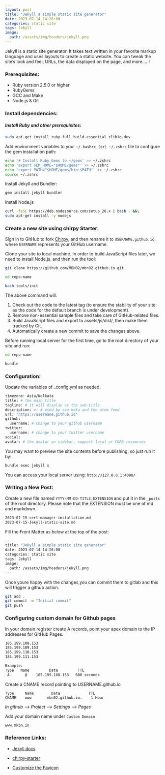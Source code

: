```yaml
---
layout: post
title: "Jekyll a simple static site generator"
date: 2023-07-14 14:26:00
categories: static site
tags: Jekyll
image:
  path: /assets/img/headers/jekyll.png
---
```

Jekyll is a static site generator. It takes text written in your favorite markup language and uses layouts to create a static website. You can tweak the site’s look and feel, URLs, the data displayed on the page, and more.....!

### Prerequisites:
- Ruby version 2.5.0 or higher
- RubyGems
- GCC and Make
- Node.js & Git

### Install dependencies:

##### Install Ruby and other prerequisites:

```sh
sudo apt-get install ruby-full build-essential zlib1g-dev
```

Add environment variables to your `~/.bashrc (or) ~/.zshrc` file to configure the gem installation path:
```sh
echo '# Install Ruby Gems to ~/gems' >> ~/.zshrc 
echo 'export GEM_HOME="$HOME/gems"' >> ~/.zshrc
echo 'export PATH="$HOME/gems/bin:$PATH"' >> ~/.zshrc
source ~/.zshrc
```

Install Jekyll and Bundler:
```sh
gem install jekyll bundler
```

Install Node.js
```sh
curl -fsSL https://deb.nodesource.com/setup_20.x | bash - &&\
sudo apt-get install -y nodejs
```

### Create a new site using chirpy Starter:

Sign in to GitHub to fork [Chirpy](https://github.com/cotes2020/jekyll-theme-chirpy/fork), and then rename it to `USERNAME.github.io`, where `USERNAME` represents your GitHub username.

Clone your site to local machine. In order to build JavaScript files later, we need to install Node.js, and then run the tool:

```sh
git clone https://github.com/MBN02/mbn02.github.io.git

cd repo-name

bash tools/init
```
The above command will:

1. Check out the code to the latest tag (to ensure the stability of your site: as the code for the default branch is under development).
2. Remove non-essential sample files and take care of GitHub-related files.
3. Build JavaScript files and export to assets/js/dist/, then make them tracked by Git.
4. Automatically create a new commit to save the changes above.

Before running local server for the first time, go to the root directory of your site and run:
```sh 
cd repo-name

bundle
```

### Configuration:
Update the variables of _config.yml as needed.
```sh
timezone: Asia/Kolkata
title: # the main title
tagline: # it will display as the sub-title
description: >- # used by seo meta and the atom feed
url: "https://username.github.io"
github:
  username: # change to your github username
twitter:
  username: # change to your twitter username
social:
avatar: # the avatar on sidebar, support local or CORS resources
```

You may want to preview the site contents before publishing, so just run it by:
```sh
bundle exec jekyll s
```
You can access your local server using: `http://127.0.0.1:4000/`

### Writing a New Post:
Create a new file named `YYYY-MM-DD-TITLE.EXTENSION` and put it in the `_posts` of the root directory. Please note that the EXTENSION must be one of md and markdown.

```sh
2023-07-15-cert-manager-installation.md
2023-07-15-Jekyll-static-site.md
```

Fill the Front Matter as below at the top of the post:
```sh
---
title: "Jekyll a simple static site generator"
date: 2023-07-14 14:26:00
categories: static site
tags: Jekyll
image:
  path: /assets/img/headers/jekyll.png
---
```
Once youre happy with the changes,you can commit them to gitlab and this will trigger a github action.
```sh
git add .
git commit -m "Initial commit"
git push
```

### Configuring custom domain for Github pages

In your domain register create A records, point your apex domain to the IP addresses for GitHub Pages.

```sh
185.199.108.153
185.199.109.153
185.199.110.153
185.199.111.153

Example:
Type   Name         Data         TTL
 A	     @	  185.199.108.153	600 seconds
```

Create a CNAME record pointing to USERNAME.github.io
```
Type     Name        Data             TTL
CNAME	 www	   mbn02.github.io.	   1 Hour
```

*In github --> Project --> Settings --> Pages* 

Add your domain name under `Custom Domain`
```sh
www.mkbn.in
```


### Reference Links:
- [Jekyll docs](https://jekyllrb.com/)

- [chirpy-starter](https://github.com/cotes2020/chirpy-starter)

- [Customize the Favicon](https://chirpy.cotes.page/posts/customize-the-favicon/)